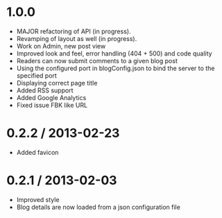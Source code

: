 1.0.0
====================
* MAJOR refactoring of API (in progress).
* Revamping of layout as well (in progress).
* Work on Admin, new post view
* Improved look and feel, error handling (404 + 500) and code quality
* Readers can now submit comments to a given blog post
* Using the configured port in blogConfig.json to bind the server to the specified port
* Displaying correct page title
* Added RSS support
* Added Google Analytics
* Fixed issue FBK like URL

0.2.2 / 2013-02-23
====================
* Added favicon

0.2.1 / 2013-02-03
====================
* Improved style
* Blog details are now loaded from a json configuration file